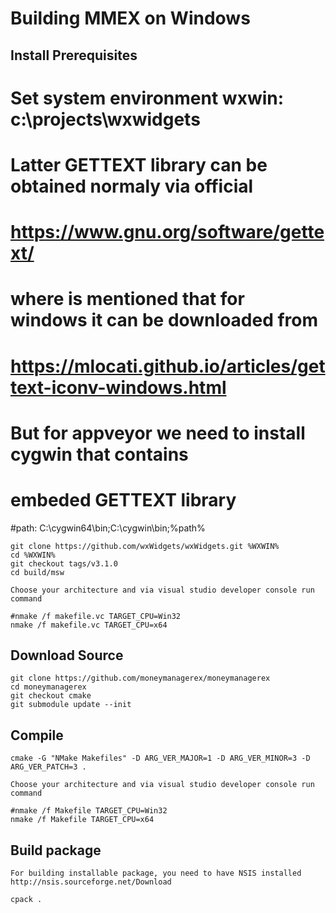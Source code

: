 # Building MMEX on Windows

## Install Prerequisites
# Set system environment wxwin: c:\projects\wxwidgets

# Latter GETTEXT library can be obtained normaly via official
# https://www.gnu.org/software/gettext/
# where is mentioned that for windows it can be downloaded from
# https://mlocati.github.io/articles/gettext-iconv-windows.html

# But for appveyor we need to install cygwin that contains
# embeded GETTEXT library
#path: C:\cygwin64\bin;C:\cygwin\bin;%path%

	git clone https://github.com/wxWidgets/wxWidgets.git %WXWIN%
	cd %WXWIN%
	git checkout tags/v3.1.0
	cd build/msw

	Choose your architecture and via visual studio developer console run command

	#nmake /f makefile.vc TARGET_CPU=Win32
	nmake /f makefile.vc TARGET_CPU=x64

## Download Source
	git clone https://github.com/moneymanagerex/moneymanagerex
	cd moneymanagerex
	git checkout cmake
	git submodule update --init
	
## Compile
	cmake -G "NMake Makefiles" -D ARG_VER_MAJOR=1 -D ARG_VER_MINOR=3 -D ARG_VER_PATCH=3 .

	Choose your architecture and via visual studio developer console run command

	#nmake /f Makefile TARGET_CPU=Win32
	nmake /f Makefile TARGET_CPU=x64

## Build package
    For building installable package, you need to have NSIS installed http://nsis.sourceforge.net/Download

	cpack .
